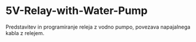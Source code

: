 # 5V-Relay-with-Water-Pump
Predstavitev in programiranje releja z vodno pumpo, povezava napajalnega kabla z relejem.
